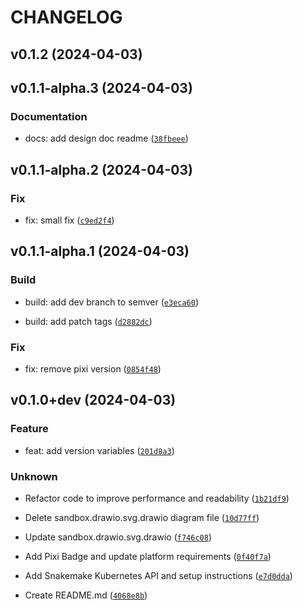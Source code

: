 # CHANGELOG



## v0.1.2 (2024-04-03)


## v0.1.1-alpha.3 (2024-04-03)

### Documentation

* docs: add design doc readme ([`38fbeee`](https://github.com/jjjermiah/snakemake-kubernetes-api/commit/38fbeeeac54fe8b1c09c5ac35476b9ff2101cf2b))


## v0.1.1-alpha.2 (2024-04-03)

### Fix

* fix: small fix ([`c9ed2f4`](https://github.com/jjjermiah/snakemake-kubernetes-api/commit/c9ed2f46766ec34cae3d804d1a5eac8e62f86203))


## v0.1.1-alpha.1 (2024-04-03)

### Build

* build: add dev branch to semver ([`e3eca60`](https://github.com/jjjermiah/snakemake-kubernetes-api/commit/e3eca6000563401d7349940b2300af7c95ecfb74))

* build: add patch tags ([`d2882dc`](https://github.com/jjjermiah/snakemake-kubernetes-api/commit/d2882dc92d79619ba5a35747bb5ea68d983ef4e8))

### Fix

* fix: remove pixi version ([`0854f48`](https://github.com/jjjermiah/snakemake-kubernetes-api/commit/0854f489df0e1ed64064863c040e34c3b8f32ca2))


## v0.1.0+dev (2024-04-03)

### Feature

* feat: add version variables ([`201d8a3`](https://github.com/jjjermiah/snakemake-kubernetes-api/commit/201d8a3545874e6b03d4a1ad76a868d5b25b9bda))

### Unknown

* Refactor code to improve performance and readability ([`1b21df9`](https://github.com/jjjermiah/snakemake-kubernetes-api/commit/1b21df95c3fe1e3d9ca30dc26bc9dbc5a57a25f9))

* Delete sandbox.drawio.svg.drawio diagram file ([`10d77ff`](https://github.com/jjjermiah/snakemake-kubernetes-api/commit/10d77ffeca78d3a0788692136b5777b19ad4377e))

* Update sandbox.drawio.svg.drawio ([`f746c08`](https://github.com/jjjermiah/snakemake-kubernetes-api/commit/f746c0820ecd689cdff625105bb07e9a1ba98c35))

* Add Pixi Badge and update platform requirements ([`0f40f7a`](https://github.com/jjjermiah/snakemake-kubernetes-api/commit/0f40f7a1f6ab32a555fe09e6f943087975ffee82))

* Add Snakemake Kubernetes API and setup instructions ([`e7d0dda`](https://github.com/jjjermiah/snakemake-kubernetes-api/commit/e7d0ddaa00771fe5cc5a07b85a3de8fad7411144))

* Create README.md ([`4068e8b`](https://github.com/jjjermiah/snakemake-kubernetes-api/commit/4068e8bb38232239604de343c02e6fcb7d7de1d1))
